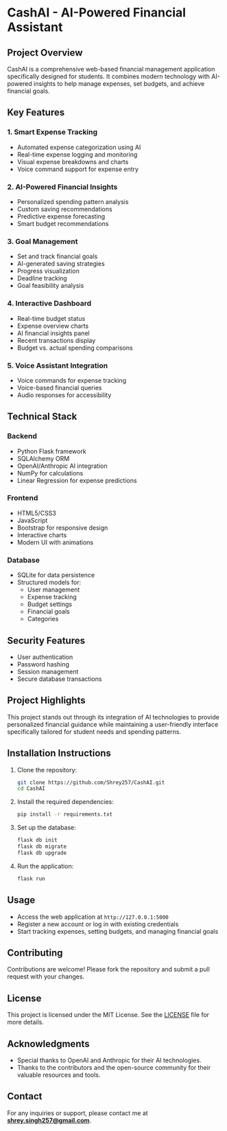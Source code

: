 # CashAI - AI-Powered Financial Assistant

## Project Overview
CashAI is a comprehensive web-based financial management application specifically designed for students. It combines modern technology with AI-powered insights to help manage expenses, set budgets, and achieve financial goals.

## Key Features

### 1. Smart Expense Tracking
- Automated expense categorization using AI
- Real-time expense logging and monitoring
- Visual expense breakdowns and charts
- Voice command support for expense entry

### 2. AI-Powered Financial Insights
- Personalized spending pattern analysis
- Custom saving recommendations
- Predictive expense forecasting
- Smart budget recommendations

### 3. Goal Management
- Set and track financial goals
- AI-generated saving strategies
- Progress visualization
- Deadline tracking
- Goal feasibility analysis

### 4. Interactive Dashboard
- Real-time budget status
- Expense overview charts
- AI financial insights panel
- Recent transactions display
- Budget vs. actual spending comparisons

### 5. Voice Assistant Integration
- Voice commands for expense tracking
- Voice-based financial queries
- Audio responses for accessibility

## Technical Stack

### Backend
- Python Flask framework
- SQLAlchemy ORM
- OpenAI/Anthropic AI integration
- NumPy for calculations
- Linear Regression for expense predictions

### Frontend
- HTML5/CSS3
- JavaScript
- Bootstrap for responsive design
- Interactive charts
- Modern UI with animations

### Database
- SQLite for data persistence
- Structured models for:
  - User management
  - Expense tracking
  - Budget settings
  - Financial goals
  - Categories

## Security Features
- User authentication
- Password hashing
- Session management
- Secure database transactions

## Project Highlights
This project stands out through its integration of AI technologies to provide personalized financial guidance while maintaining a user-friendly interface specifically tailored for student needs and spending patterns.

## Installation Instructions
1. Clone the repository:
   ```bash
   git clone https://github.com/Shrey257/CashAI.git
   cd CashAI
   ```

2. Install the required dependencies:
   ```bash
   pip install -r requirements.txt
   ```

3. Set up the database:
   ```bash
   flask db init
   flask db migrate
   flask db upgrade
   ```

4. Run the application:
   ```bash
   flask run
   ```

## Usage
- Access the web application at `http://127.0.0.1:5000`
- Register a new account or log in with existing credentials
- Start tracking expenses, setting budgets, and managing financial goals

## Contributing
Contributions are welcome! Please fork the repository and submit a pull request with your changes.

## License
This project is licensed under the MIT License. See the [LICENSE](LICENSE) file for more details.

## Acknowledgments
- Special thanks to OpenAI and Anthropic for their AI technologies.
- Thanks to the contributors and the open-source community for their valuable resources and tools.

## Contact
For any inquiries or support, please contact me at **shrey.singh257@gmail.com**.
